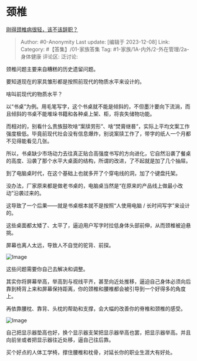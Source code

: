 # 颈椎
[刚得颈椎病很轻，该不该辞职？](https://www.zhihu.com/question/470941734/answer/3317518971)

> Author: #0-Anonymity
> Last update: [编辑于 2023-12-08]
> Link:
> Category: #【答集】/01-家族答集 
> Tag: #1-家族/1A-内外/2-外在管理/2a-身体健康
> 评论区:
> 泛讨论:

颈椎问题主要来自糟糕的历史遗留问题。

要知道现在的家具雏形都是按照前现代的物质水平来设计的。

啥叫前现代的物质水平？

以“书桌”为例。用毛笔写字，这个书桌就不能是倾斜的，不但墨汁要向下流淌，而且倾斜的书桌不能堆垛书籍和各种桌上架、柜，将丧失储物功能。

而相对的，别看什么贵族鼓吹啥“案牍劳形”、啥“焚膏继晷”，实际上平均文案工作强度极低。毕竟前现代社会没有信息爆炸，别说案牍工作了，带字的纸人一个月都不见得能看见几张。

所以，书桌缺少市场动力去往真正贴合高强度书写的方向进化，它自然沿袭了餐桌的高度、沿袭了那个水平大桌面的结构，所谓的改进，了不起就是加了几个抽屉。

到了电脑桌时代，在这个基础上也就多开了个穿电线的洞，加了个键盘托架。

没办法，厂家原来都是做老书桌的，电脑桌当然是“在原来的产品线上做最小改动”沿袭过来的。

这导致了一个后果——就是书桌根本就不是按照“人使用电脑 / 长时间写字”来设计的。

这些桌面都太矮了、太平了，逼迫用户写字时拉低身体头部前伸，从而颈椎被迫悬挑。

屏幕也离人太远，导致人不自觉的驼背、前探。

![Image](https://picx.zhimg.com/50/v2-5436f8c505d70bd2e722c76dbe98c62b_720w.jpg?source=1940ef5c)

这些问题需要你自己去解决和调整。

其实你将屏幕举高，举高到与视线平齐，甚至向近处推移，逼迫自己身体必须向后靠到椅背上来和屏幕保持距离，你的颈椎和腰椎都会被引导到一个好得多的角度上。

再依靠腰枕、靠背、头枕的帮助和支撑，会大幅的改善你的脊椎和颈椎的感受。

![Image](https://pic1.zhimg.com/50/v2-287acf85cbd0daa8fb7822da2a24e2a0_720w.jpg?source=1940ef5c)

自己把显示器垫高也好，换个显示器支架把显示器举高也罢，把显示器举高。并且向前坐或者把显示器往近处移，逼自己往后靠。

买个好点的人体工学椅，撑住腰椎和枕骨，对延长你的职业生涯大有好处。